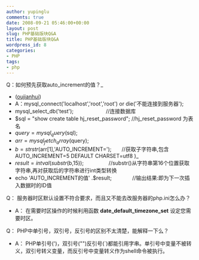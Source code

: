 ```yaml
---
author: yupinglu
comments: true
date: 2008-09-21 05:46:00+00:00
layout: post
slug: PHP基础版块Q&A
title: PHP基础版块Q&A
wordpress_id: 8
categories:
- PHP
tags:
- php
---
```


Q：如何预先获取auto_increment的值？_        
- ([oujianhui](http://bbs.phpchina.com/thread-48376-1-71.html/))
- A：mysql_connect('localhost','root','root') or die('不能连接到服务器');
- mysql_select_db('test');                      //连接数据库
- $sql = "show create table hj_reset_password"; //hj_reset_password 为表名
- $query = mysql_query($sql);
- $arr = mysql_fetch_array($query);
- $b = strstr($arr[1],'AUTO_INCREMENT=');       //获取子字符串,包含AUTO_INCREMENT=5 DEFAULT CHARSET=utf8 )_
- $result = intval(substr($b,15));                 //substr()从字符串第16个位置获取字符串,再对获取后的字符串进行int类型转换
- echo 'AUTO_INCREMENT的值' .$result;              //输出结果:即为下一次插入数据时的ID值

Q： 服务器时区默认设置不符合要求，而且又不能去改服务器的php.ini怎么办？
- A： 在需要时区操作的时候利用函数 **date_default_timezone_set** 设定您需要时区。

Q： PHP中单引号，双引号，反引号的区别不太清楚，能解释一下么？
- A： PHP单引号(')，双引号("")反引号(`)都能引用字串。单引号中变量不被转义，双引号转义变量，而反引号中变量转义作为shell命令被执行。

